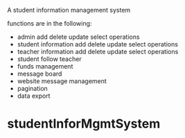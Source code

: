 A student information management system

functions are in the following:
* admin add delete update select operations
* student information add delete update select operations
* teacher information add delete update select operations
* student follow teacher
* funds management
* message board
* website message management
* pagination
* data export

# studentInforMgmtSystem
